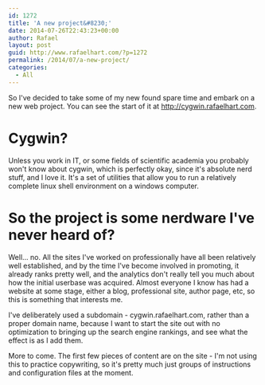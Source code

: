 ```yaml
---
id: 1272
title: 'A new project&#8230;'
date: 2014-07-26T22:43:23+00:00
author: Rafael
layout: post
guid: http://www.rafaelhart.com/?p=1272
permalink: /2014/07/a-new-project/
categories:
  - All
---
```

So I've decided to take some of my new found spare time and embark on a new web project. You can see the start of it at <a title="Cygwin" href="http://cygwin.rafaelhart.com">http://cygwin.rafaelhart.com</a>.
<h1>Cygwin?</h1>
Unless you work in IT, or some fields of scientific academia you probably won't know about cygwin, which is perfectly okay, since it's absolute nerd stuff, and I love it. It's a set of utilities that allow you to run a relatively complete linux shell environment on a windows computer.
<h1>So the project is some nerdware I've never heard of?</h1>
Well... no. All the sites I've worked on professionally have all been relatively well established, and by the time I've become involved in promoting, it already ranks pretty well, and the analytics don't really tell you much about how the initial userbase was acquired. Almost everyone I know has had a website at some stage, either a blog, professional site, author page, etc, so this is something that interests me.

I've deliberately used a subdomain - cygwin.rafaelhart.com, rather than a proper domain name, because I want to start the site out with no optimization to bringing up the search engine rankings, and see what the effect is as I add them.

More to come. The first few pieces of content are on the site - I'm not using this to practice copywriting, so it's pretty much just groups of instructions and configuration files at the moment.